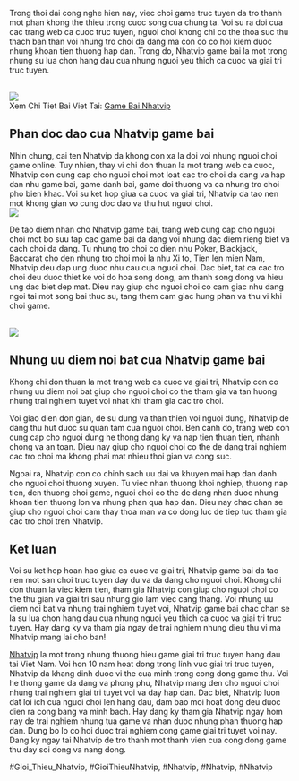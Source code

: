 <p>Trong thoi dai cong nghe hien nay, viec choi game truc tuyen da tro thanh mot phan khong the thieu trong cuoc song cua chung ta. Voi su ra doi cua cac trang web ca cuoc truc tuyen, nguoi choi khong chi co the thoa suc thu thach ban than voi nhung tro choi da dang ma con co co hoi kiem duoc nhung khoan tien thuong hap dan. Trong do, Nhatvip game bai la mot trong nhung su lua chon hang dau cua nhung nguoi yeu thich ca cuoc va giai tri truc tuyen.</p><br><img src="https://nhatvip.plus/wp-content/uploads/2025/02/LOGO-NHATVIP.png"></br>
Xem Chi Tiet Bai Viet Tai: <a href="https://nhatvip.plus/game-bai-nhatvip/">Game Bai Nhatvip</a><h2>Phan doc dao cua Nhatvip game bai</h2><p>Nhin chung, cai ten Nhatvip da khong con xa la doi voi nhung nguoi choi game online. Tuy nhien, thay vi chi don thuan la mot trang web ca cuoc, Nhatvip con cung cap cho nguoi choi mot loat cac tro choi da dang va hap dan nhu game bai, game danh bai, game doi thuong va ca nhung tro choi pho bien khac. Voi su ket hop giua ca cuoc va giai tri, Nhatvip da tao nen mot khong gian vo cung doc dao va thu hut nguoi choi.<br><img src="https://nhatvip.plus/wp-content/uploads/2025/02/LOGO-NHATVIP.png"></br><p>De tao diem nhan cho Nhatvip game bai, trang web cung cap cho nguoi choi mot bo suu tap cac game bai da dang voi nhung dac diem rieng biet va cach choi da dang. Tu nhung tro choi co dien nhu Poker, Blackjack, Baccarat cho den nhung tro choi moi la nhu Xi to, Tien len mien Nam, Nhatvip deu dap ung duoc nhu cau cua nguoi choi. Dac biet, tat ca cac tro choi deu duoc thiet ke voi do hoa song dong, am thanh song dong va hieu ung dac biet dep mat. Dieu nay giup cho nguoi choi co cam giac nhu dang ngoi tai mot song bai thuc su, tang them cam giac hung phan va thu vi khi choi game.</p><br><img src="https://nhatvip.plus/wp-content/uploads/2025/03/top-game-bai-nhatvip.jpg"></br><h2>Nhung uu diem noi bat cua Nhatvip game bai</h2><p>Khong chi don thuan la mot trang web ca cuoc va giai tri, Nhatvip con co nhung uu diem noi bat giup cho nguoi choi co the tham gia va tan huong nhung trai nghiem tuyet voi nhat khi tham gia cac tro choi.<p>Voi giao dien don gian, de su dung va than thien voi nguoi dung, Nhatvip de dang thu hut duoc su quan tam cua nguoi choi. Ben canh do, trang web con cung cap cho nguoi dung he thong dang ky va nap tien thuan tien, nhanh chong va an toan. Dieu nay giup cho nguoi choi co the de dang trai nghiem cac tro choi ma khong phai mat nhieu thoi gian va cong suc.</p><p>Ngoai ra, Nhatvip con co chinh sach uu dai va khuyen mai hap dan danh cho nguoi choi thuong xuyen. Tu viec nhan thuong khoi nghiep, thuong nap tien, den thuong choi game, nguoi choi co the de dang nhan duoc nhung khoan tien thuong lon va nhung phan qua hap dan. Dieu nay chac chan se giup cho nguoi choi cam thay thoa man va co dong luc de tiep tuc tham gia cac tro choi tren Nhatvip.<h2>Ket luan</h2><p>Voi su ket hop hoan hao giua ca cuoc va giai tri, Nhatvip game bai da tao nen mot san choi truc tuyen day du va da dang cho nguoi choi. Khong chi don thuan la viec kiem tien, tham gia Nhatvip con giup cho nguoi choi co the thu gian va giai tri sau nhung gio lam viec cang thang. Voi nhung uu diem noi bat va nhung trai nghiem tuyet voi, Nhatvip game bai chac chan se la su lua chon hang dau cua nhung nguoi yeu thich ca cuoc va giai tri truc tuyen. Hay dang ky va tham gia ngay de trai nghiem nhung dieu thu vi ma Nhatvip mang lai cho ban!</p><p><a href="https://nhatvip.plus/">Nhatvip</a> la mot trong nhung thuong hieu game giai tri truc tuyen hang dau tai Viet Nam. Voi hon 10 nam hoat dong trong linh vuc giai tri truc tuyen, Nhatvip da khang dinh duoc vi the cua minh trong cong dong game thu. Voi he thong game da dang va phong phu, Nhatvip mang den cho nguoi choi nhung trai nghiem giai tri tuyet voi va day hap dan. Dac biet, Nhatvip luon dat loi ich cua nguoi choi len hang dau, dam bao moi hoat dong deu duoc dien ra cong bang va minh bach. Hay dang ky tham gia Nhatvip ngay hom nay de trai nghiem nhung tua game va nhan duoc nhung phan thuong hap dan. Dung bo lo co hoi duoc trai nghiem cong game giai tri tuyet voi nay. Dang ky ngay tai Nhatvip de tro thanh mot thanh vien cua cong dong game thu day soi dong va nang dong.</p>
#Gioi_Thieu_Nhatvip, #GioiThieuNhatvip, #Nhatvip, #Nhatvip, #Nhatvip
